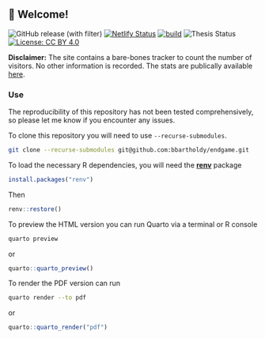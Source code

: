 ## 👋 Welcome! 

![GitHub release (with filter)](https://img.shields.io/github/v/release/bbartholdy/endgame) 
[![Netlify Status](https://api.netlify.com/api/v1/badges/654e8f2b-273f-4ad4-bf70-5893719cb68c/deploy-status)](https://app.netlify.com/sites/myphd/deploys) [![build](https://github.com/bbartholdy/endgame/actions/workflows/build.yaml/badge.svg)](https://github.com/bbartholdy/endgame/actions/workflows/build.yaml)
![Thesis Status](https://img.shields.io/badge/Status-DEFENDED-green) [![License: CC BY 4.0](https://img.shields.io/badge/License-CC_BY_4.0-lightgrey.svg)](https://creativecommons.org/licenses/by/4.0/)

**Disclaimer:** The site contains a bare-bones tracker to count the number of
visitors. No other information is recorded. The stats are publically available
[here](http://statcounter.com/p12714961/summary/?guest=1).

<!--
- 📁: [PDF](./link-to-pdf)
- :link: [HTML](link-to-site)
- 📁: [e-pub]()
-->

### Use

The reproducibility of this repository has not been tested comprehensively, so please let me know if you
encounter any issues.

To clone this repository you will need to use `--recurse-submodules`.

```sh
git clone --recurse-submodules git@github.com:bbartholdy/endgame.git
```

To load the necessary R dependencies, you will need the [**renv**](https://rstudio.github.io/renv/) package

```r
install.packages("renv")
```

Then

```r
renv::restore()
```

To preview the HTML version you can run Quarto via a terminal or R console

```sh
quarto preview
```

or

```r
quarto::quarto_preview()
```

To render the PDF version can run

```sh
quarto render --to pdf
```

or

```r
quarto::quarto_render("pdf")
```
